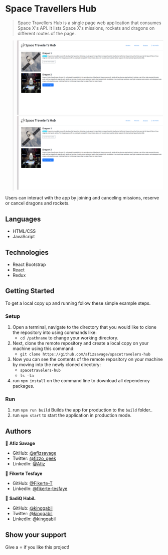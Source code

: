 # Space Travellers Hub

> Space Travellers Hub is a single page web application that consumes Space X's API. It lists Space X's missions, rockets and dragons on different routes of the page.

> ![screenshot](./src/images/app2.png) ![screenshot](./src/images/app2.png)

Users can interact with the app by joining and canceling missions, reserve or cancel dragons and rockets.

## Languages

- HTML/CSS
- JavaScript

## Technologies

- React Bootstrap
- React
- Redux

<!-- ## Live Demo -->

<!-- - [Demo](https://afizmath.herokuapp.com/) -->

## Getting Started

To get a local copy up and running follow these simple example steps.

### Setup

1.  Open a terminal, navigate to the directory that you would like to clone the repository into using commands like:
    - `cd /pathname` to change your working directory.
2.  Next, clone the remote repository and create a local copy on your machine using this command:
    - `git clone https://github.com/afizsavage/spacetravelers-hub`
3.  Now you can see the contents of the remote repository on your machine by moving into the newly cloned directory:
    - `spacetravelers-hub`
    - `ls -la`
4.  run `npm install` on the command line to download all dependency packages.

### Run

1. run `npm run build` Builds the app for production to the `build` folder.\.
2. run `npm start` to start the application in production mode.

## Authors

👤 **Afiz Savage**

- GitHub: [@afizsavage](https://github.com/afizsavage)
- Twitter: [@fizzo_geek](https://twitter.com/fizzo_geek)
- LinkedIn: [@Afiz](https://www.linkedin.com/in/afiz-savage-3b91a21ba/)

👤 **Fikerte Tesfaye**

- GitHub: [@Fikerte-T](https://github.com/Fikerte-T)
- LinkedIn: [@fikerte-tesfaye](https://www.linkedin.com/in/fikerte-tesfaye/)

👤 **SadiQ HabiL**

- GitHub: [@kingqabil](https://github.com/kingqabil)
- Twitter: [@kingqabil](https://twitter.com/kingqabil)
- LinkedIn: [@kingqabil](https://linkedin.com/in/kingqabil)

## Show your support

Give a ⭐️ if you like this project!

